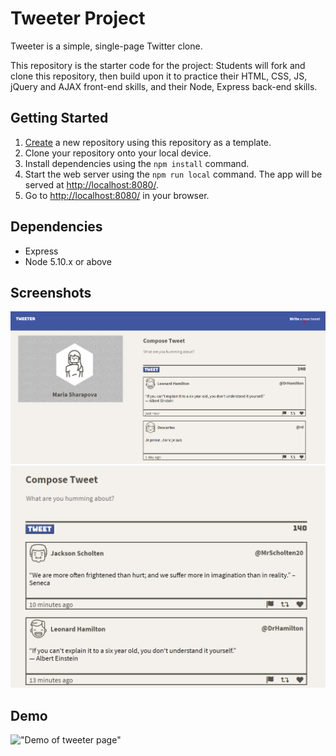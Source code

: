 # Tweeter Project

Tweeter is a simple, single-page Twitter clone.

This repository is the starter code for the project: Students will fork and clone this repository, then build upon it to practice their HTML, CSS, JS, jQuery and AJAX front-end skills, and their Node, Express back-end skills.

## Getting Started

1. [Create](https://docs.github.com/en/repositories/creating-and-managing-repositories/creating-a-repository-from-a-template) a new repository using this repository as a template.
2. Clone your repository onto your local device.
3. Install dependencies using the `npm install` command.
3. Start the web server using the `npm run local` command. The app will be served at <http://localhost:8080/>.
4. Go to <http://localhost:8080/> in your browser.

## Dependencies

- Express
- Node 5.10.x or above

## Screenshots
!["Screenshot of full tweeter page"](https://github.com/tan629/tweeter/blob/master/docs/full-tweet-page.png)
!["Screenshot of tweet box and tweets"](https://github.com/tan629/tweeter/blob/master/docs/tweet-box.png)

## Demo
!["Demo of tweeter page"](https://github.com/tan629/tweeter/blob/master/docs/tweeter_demo.gif)